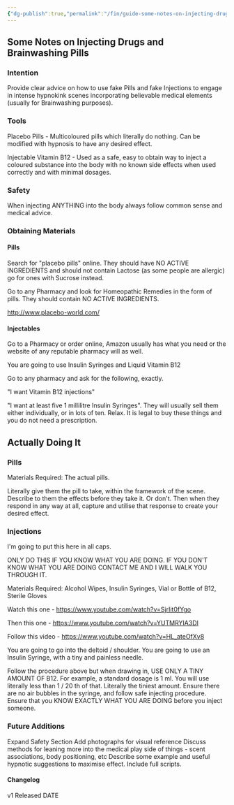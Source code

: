 ```yaml
---
{"dg-publish":true,"permalink":"/fin/guide-some-notes-on-injecting-drugs-and-brainwashing-pills/","dgHomeLink":true,"dgPassFrontmatter":false}
---
```



## Some Notes on Injecting Drugs and Brainwashing Pills

### Intention

Provide clear advice on how to use fake Pills and fake Injections to engage in intense hypnokink scenes incorporating believable medical elements (usually for Brainwashing purposes).

### Tools

Placebo Pills - Multicoloured pills which literally do nothing. Can be modified with hypnosis to have any desired effect.

Injectable Vitamin B12 - Used as a safe, easy to obtain way to inject a coloured substance into the body with no known side effects when used correctly and with minimal dosages.

### Safety

When injecting ANYTHING into the body always follow common sense and medical advice. 

### Obtaining Materials

#### Pills

Search for "placebo pills" online. They should have NO ACTIVE INGREDIENTS and should not contain Lactose (as some people are allergic) go for ones with Sucrose instead.

Go to any Pharmacy and look for Homeopathic Remedies in the form of pills. They should contain NO ACTIVE INGREDIENTS. 

http://www.placebo-world.com/

#### Injectables

Go to a Pharmacy or order online, Amazon usually has what you need or the website of any reputable pharmacy will as well.

You are going to use Insulin Syringes and Liquid Vitamin B12

Go to any pharmacy and ask for the following, exactly.

"I want Vitamin B12 injections"

"I want at least five 1 millilitre Insulin Syringes". They will usually sell them either individually, or in lots of ten. Relax. It is legal to buy these things and you do not need a prescription.

## Actually Doing It

### Pills

Materials Required: The actual pills.

Literally give them the pill to take, within the framework of the scene. Describe to them the effects before they take it. Or don't. Then when they respond in any way at all, capture and utilise that response to create your desired effect.

### Injections

I'm going to put this here in all caps.

ONLY DO THIS IF YOU KNOW WHAT YOU ARE DOING. IF YOU DON'T KNOW WHAT YOU ARE DOING CONTACT ME AND I WILL WALK YOU THROUGH IT.

Materials Required: Alcohol Wipes, Insulin Syringes, Vial or Bottle of B12, Sterile Gloves

Watch this one - https://www.youtube.com/watch?v=SjrIit0fYgo

Then this one - https://www.youtube.com/watch?v=YUTMRYIA3DI

Follow this video - https://www.youtube.com/watch?v=HL_ateOfXv8

You are going to go into the deltoid / shoulder. You are going to use an Insulin Syringe, with a tiny and painless needle. 

Follow the procedure above but when drawing in, USE ONLY A TINY AMOUNT OF B12. For example, a standard dosage is 1 ml. You will use literally less than 1 / 20 th of that. Literally the tiniest amount. Ensure there are no air bubbles in the syringe, and follow safe injecting procedure. Ensure that you KNOW EXACTLY WHAT YOU ARE DOING before you inject someone.

### Future Additions

Expand Safety Section
Add photographs for visual reference
Discuss methods for leaning more into the medical play side of things - scent associations, body positioning, etc
Describe some example and useful hypnotic suggestions to maximise effect. Include full scripts.

#### Changelog

v1 Released DATE